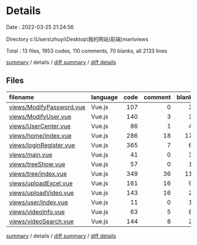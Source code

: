 # Details

Date : 2022-03-25 21:24:56

Directory c:\Users\zhuyi\Desktop\我的网站\(前端)man\views

Total : 13 files,  1953 codes, 110 comments, 70 blanks, all 2133 lines

[summary](results.md) / details / [diff summary](diff.md) / [diff details](diff-details.md)

## Files
| filename | language | code | comment | blank | total |
| :--- | :--- | ---: | ---: | ---: | ---: |
| [views/ModifyPassword.vue](/views/ModifyPassword.vue) | Vue.js | 107 | 0 | 3 | 110 |
| [views/ModifyUser.vue](/views/ModifyUser.vue) | Vue.js | 140 | 3 | 3 | 146 |
| [views/UserCenter.vue](/views/UserCenter.vue) | Vue.js | 86 | 1 | 4 | 91 |
| [views/home/index.vue](/views/home/index.vue) | Vue.js | 286 | 18 | 17 | 321 |
| [views/loginRegister.vue](/views/loginRegister.vue) | Vue.js | 365 | 7 | 6 | 378 |
| [views/main.vue](/views/main.vue) | Vue.js | 41 | 0 | 3 | 44 |
| [views/treeShow.vue](/views/treeShow.vue) | Vue.js | 57 | 0 | 1 | 58 |
| [views/tree/index.vue](/views/tree/index.vue) | Vue.js | 349 | 36 | 11 | 396 |
| [views/uploadExcel.vue](/views/uploadExcel.vue) | Vue.js | 161 | 16 | 9 | 186 |
| [views/uploadVideo.vue](/views/uploadVideo.vue) | Vue.js | 143 | 16 | 2 | 161 |
| [views/user/index.vue](/views/user/index.vue) | Vue.js | 11 | 0 | 1 | 12 |
| [views/videoInfo.vue](/views/videoInfo.vue) | Vue.js | 63 | 5 | 8 | 76 |
| [views/videoSearch.vue](/views/videoSearch.vue) | Vue.js | 144 | 8 | 2 | 154 |

[summary](results.md) / details / [diff summary](diff.md) / [diff details](diff-details.md)